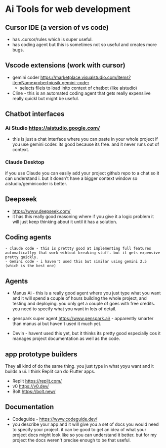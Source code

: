 # Ai Tools for web development

## Cursor IDE (a version of vs code)
  - has .cursor/rules which is super useful. 
  - has coding agent but this is sometimes not so useful and creates more bugs.  

## Vscode extensions (work with cursor)

  - gemini coder https://marketplace.visualstudio.com/items?itemName=robertpiosik.gemini-coder  
    - selects fileis to load inito context of chatbot (like aistudio)
 - Cline - this is an automated coding agent that gets really expensiive really quickl but might be useful. 

## Chatbot interfaces 

### Ai Studio https://aistudio.google.com/
 - this is just a chat interface where you can paste in your whole project if you use gemini coder. its good because its free. and it never runs out of context. 

### Claude Desktop
 if you use Claude you can easily add your project github repo to a chat so it can understand i. but it doesn't have a bigger context window so aistudio/geminicoder is better.  

## Deepseek 
 - https://www.deepseek.com/ 
 - it has this really good reasoning where if you give it a logic problem it will just keep thinking about it until it has a solution. 

## Coding agents
    - claude code - this is prettty good at implementing full features automaticallyy that work wihtout breaking stuff. but it gets expensive pretty quickly. 
    - Gemini code - i haven't used this but similar using gemini 2.5 (which is the best one)

## Agents
 - Manus Ai - this is a really good agent where you just type what you want and it will spend a couple of hours building the whole project, and testing and deploying. you only get a couple of goes with free credits. you need to specify what you want in lots of detail.  
 - genspark super agent https://www.genspark.ai/ - apparently smarter than manus ai but haven't used it much yet. 

- Devin - havent used this yet, but it thinks its pretty good especially cos it manages project documentation as well as the code. 

## app prototype builders
 They all kind of do the same thing. you just type in what yoyu want and it builds a ui. I think Replit can do Flutter apps.   
 - Replit  https://replit.com/
 - v0 https://v0.dev/
 - Bolt https://bolt.new/

## Documentation
 - Codeguide - https://www.codeguide.dev/
  - you describe your app and it will give you a set of docs you would need to specify your project. it can be good to get an idea of what your project docs might look like so you can understand it better. but for my project the docs weren't precise enough to be that useful. 






    

